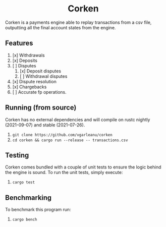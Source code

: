 <h1 align="center">Corken</h1>
Corken is a payments engine able to replay transactions from a csv file, outputting all the final account states from the engine.

## Features
1. [x] Withdrawals
2. [x] Deposits
3. [ ] Disputes
    1. [x] Deposit disputes
    2. [ ] Withdrawal disputes
4. [x] Dispute resolution
5. [x] Chargebacks
6. [ ] Accurate fp operations.

## Running (from source)
Corken has no external dependencies and will compile on rustc nightly (2021-09-07) and stable (2021-07-26).
  1. `git clone https://github.com/vgarleanu/corken`
  2. `cd corken && cargo run --release -- transactions.csv`

## Testing
Corken comes bundled with a couple of unit tests to ensure the logic behind the engine is sound. To run the unit tests, simply execute:
  1. `cargo test`

## Benchmarking
To benchmark this program run:
  1. `cargo bench`
